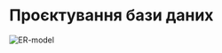 # Проєктування бази даних
![ER-model](http://www.plantuml.com/plantuml/proxy?cache=no&src=https://raw.githubusercontent.com/naz-olegovich/media_content_analysis_system/blob/master/src/uml/ER-model)

